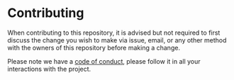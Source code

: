 # Contributing

When contributing to this repository, it is advised but not required to first discuss the change
you wish to make via issue, email, or any other method with the owners of this repository before
making a change. 

Please note we have a [code of conduct](https://github.com/BadStreff/git2jss/blob/master/CODE_OF_CONDUCT.md),
please follow it in all your interactions with the project.

